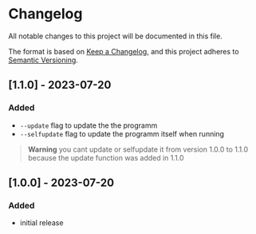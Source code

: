 # Changelog

All notable changes to this project will be documented in this file.

The format is based on [Keep a Changelog](https://keepachangelog.com/en/1.0.0/),
and this project adheres to [Semantic Versioning](https://semver.org/spec/v2.0.0.html).

## [1.1.0] - 2023-07-20

### Added
- `--update` flag to update the the programm
- `--selfupdate` flag to update the programm itself when running

> **Warning**
> you cant update or selfupdate it from version 1.0.0 to 1.1.0 because the update function was added in 1.1.0

## [1.0.0] - 2023-07-20

### Added
- initial release
